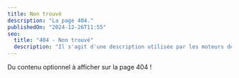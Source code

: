 ```yaml
---
title: Non trouvé
description: "La page 404."
publishedOn: "2024-12-26T11:55"
seo:
  title: "404 - Non trouvé"
  description: "Il s'agit d'une description utilisée par les moteurs de recherche."
---
```


Du contenu optionnel à afficher sur la page 404 !

